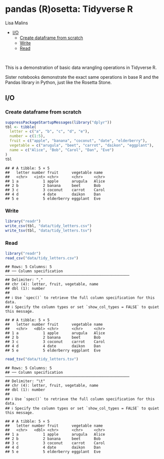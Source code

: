 pandas (R)osetta: Tidyverse R
================
Lisa Malins

- [I/O](#io)
  - [Create dataframe from scratch](#create-dataframe-from-scratch)
  - [Write](#write)
  - [Read](#read)

 

This is a demonstration of basic data wrangling operations in Tidyverse
R.

Sister notebooks demonstrate the exact same operations in base R and the
Pandas library in Python, just like the Rosetta Stone.

## I/O

### Create dataframe from scratch

``` r
suppressPackageStartupMessages(library("dplyr"))
tbl <- tibble(
  letter = c("a", "b", "c", "d", "e"),
  number = c(1:5),
  fruit = c("apple", "banana", "coconut", "date", "elderberry"),
  vegetable = c("arugula", "beet", "carrot", "daikon", "eggplant"),
  name = c("Alice", "Bob", "Carol", "Dan", "Eve")
)
tbl
```

    ## # A tibble: 5 × 5
    ##   letter number fruit      vegetable name 
    ##   <chr>   <int> <chr>      <chr>     <chr>
    ## 1 a           1 apple      arugula   Alice
    ## 2 b           2 banana     beet      Bob  
    ## 3 c           3 coconut    carrot    Carol
    ## 4 d           4 date       daikon    Dan  
    ## 5 e           5 elderberry eggplant  Eve

### Write

``` r
library("readr")
write_csv(tbl, "data/tidy_letters.csv")
write_tsv(tbl, "data/tidy_letters.tsv")
```

### Read

``` r
library("readr")
read_csv("data/tidy_letters.csv")
```

    ## Rows: 5 Columns: 5
    ## ── Column specification ────────────────────────────────────────────────────────
    ## Delimiter: ","
    ## chr (4): letter, fruit, vegetable, name
    ## dbl (1): number
    ## 
    ## ℹ Use `spec()` to retrieve the full column specification for this data.
    ## ℹ Specify the column types or set `show_col_types = FALSE` to quiet this message.

    ## # A tibble: 5 × 5
    ##   letter number fruit      vegetable name 
    ##   <chr>   <dbl> <chr>      <chr>     <chr>
    ## 1 a           1 apple      arugula   Alice
    ## 2 b           2 banana     beet      Bob  
    ## 3 c           3 coconut    carrot    Carol
    ## 4 d           4 date       daikon    Dan  
    ## 5 e           5 elderberry eggplant  Eve

``` r
read_tsv("data/tidy_letters.tsv")
```

    ## Rows: 5 Columns: 5
    ## ── Column specification ────────────────────────────────────────────────────────
    ## Delimiter: "\t"
    ## chr (4): letter, fruit, vegetable, name
    ## dbl (1): number
    ## 
    ## ℹ Use `spec()` to retrieve the full column specification for this data.
    ## ℹ Specify the column types or set `show_col_types = FALSE` to quiet this message.

    ## # A tibble: 5 × 5
    ##   letter number fruit      vegetable name 
    ##   <chr>   <dbl> <chr>      <chr>     <chr>
    ## 1 a           1 apple      arugula   Alice
    ## 2 b           2 banana     beet      Bob  
    ## 3 c           3 coconut    carrot    Carol
    ## 4 d           4 date       daikon    Dan  
    ## 5 e           5 elderberry eggplant  Eve
